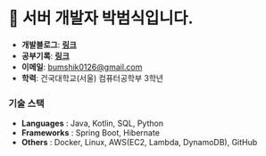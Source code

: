 # 👋 서버 개발자 박범식입니다.

- **개발블로그**: **[링크](https://cseant.tistory.com/)**
- **공부기록**: **[링크](https://github.com/SIKU-KR/Study)**
- **이메일**: bumshik0126@gmail.com
- **학력**: 건국대학교(서울) 컴퓨터공학부 3학년

### 기술 스택
- **Languages** : Java, Kotlin, SQL, Python
- **Frameworks** : Spring Boot, Hibernate
- **Others** : Docker, Linux, AWS(EC2, Lambda, DynamoDB), GitHub
